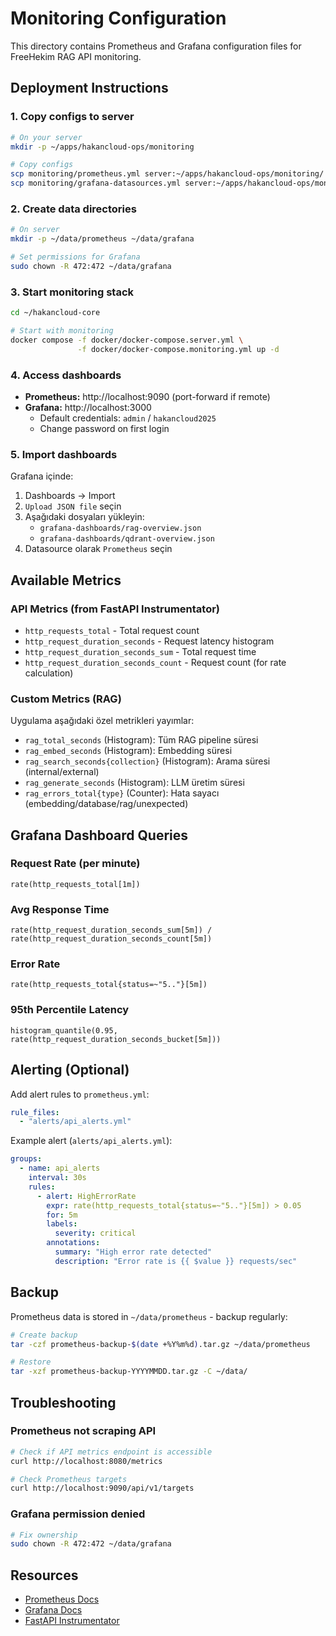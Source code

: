 # Monitoring Configuration

This directory contains Prometheus and Grafana configuration files for FreeHekim RAG API monitoring.

## Deployment Instructions

### 1. Copy configs to server

```bash
# On your server
mkdir -p ~/apps/hakancloud-ops/monitoring

# Copy configs
scp monitoring/prometheus.yml server:~/apps/hakancloud-ops/monitoring/
scp monitoring/grafana-datasources.yml server:~/apps/hakancloud-ops/monitoring/
```

### 2. Create data directories

```bash
# On server
mkdir -p ~/data/prometheus ~/data/grafana

# Set permissions for Grafana
sudo chown -R 472:472 ~/data/grafana
```

### 3. Start monitoring stack

```bash
cd ~/hakancloud-core

# Start with monitoring
docker compose -f docker/docker-compose.server.yml \
               -f docker/docker-compose.monitoring.yml up -d
```

### 4. Access dashboards

- **Prometheus:** http://localhost:9090 (port-forward if remote)
- **Grafana:** http://localhost:3000
  - Default credentials: `admin` / `hakancloud2025`
  - Change password on first login

### 5. Import dashboards

Grafana içinde:
1. Dashboards → Import
2. `Upload JSON file` seçin
3. Aşağıdaki dosyaları yükleyin:
   - `grafana-dashboards/rag-overview.json`
   - `grafana-dashboards/qdrant-overview.json`
4. Datasource olarak `Prometheus` seçin

## Available Metrics

### API Metrics (from FastAPI Instrumentator)

- `http_requests_total` - Total request count
- `http_request_duration_seconds` - Request latency histogram
- `http_request_duration_seconds_sum` - Total request time
- `http_request_duration_seconds_count` - Request count (for rate calculation)

### Custom Metrics (RAG)

Uygulama aşağıdaki özel metrikleri yayımlar:

- `rag_total_seconds` (Histogram): Tüm RAG pipeline süresi
- `rag_embed_seconds` (Histogram): Embedding süresi
- `rag_search_seconds{collection}` (Histogram): Arama süresi (internal/external)
- `rag_generate_seconds` (Histogram): LLM üretim süresi
- `rag_errors_total{type}` (Counter): Hata sayacı (embedding/database/rag/unexpected)

## Grafana Dashboard Queries

### Request Rate (per minute)
```promql
rate(http_requests_total[1m])
```

### Avg Response Time
```promql
rate(http_request_duration_seconds_sum[5m]) / rate(http_request_duration_seconds_count[5m])
```

### Error Rate
```promql
rate(http_requests_total{status=~"5.."}[5m])
```

### 95th Percentile Latency
```promql
histogram_quantile(0.95, rate(http_request_duration_seconds_bucket[5m]))
```

## Alerting (Optional)

Add alert rules to `prometheus.yml`:

```yaml
rule_files:
  - "alerts/api_alerts.yml"
```

Example alert (`alerts/api_alerts.yml`):

```yaml
groups:
  - name: api_alerts
    interval: 30s
    rules:
      - alert: HighErrorRate
        expr: rate(http_requests_total{status=~"5.."}[5m]) > 0.05
        for: 5m
        labels:
          severity: critical
        annotations:
          summary: "High error rate detected"
          description: "Error rate is {{ $value }} requests/sec"
```

## Backup

Prometheus data is stored in `~/data/prometheus` - backup regularly:

```bash
# Create backup
tar -czf prometheus-backup-$(date +%Y%m%d).tar.gz ~/data/prometheus

# Restore
tar -xzf prometheus-backup-YYYYMMDD.tar.gz -C ~/data/
```

## Troubleshooting

### Prometheus not scraping API

```bash
# Check if API metrics endpoint is accessible
curl http://localhost:8080/metrics

# Check Prometheus targets
curl http://localhost:9090/api/v1/targets
```

### Grafana permission denied

```bash
# Fix ownership
sudo chown -R 472:472 ~/data/grafana
```

## Resources

- [Prometheus Docs](https://prometheus.io/docs/)
- [Grafana Docs](https://grafana.com/docs/)
- [FastAPI Instrumentator](https://github.com/trallnag/prometheus-fastapi-instrumentator)
